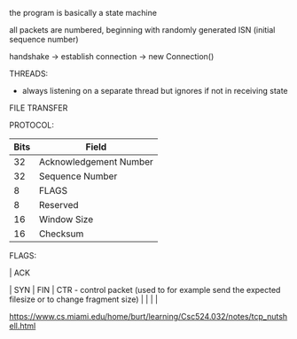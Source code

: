 the program is basically a state machine

all packets are numbered, beginning with randomly generated ISN (initial sequence number)

handshake -> establish connection -> new Connection()

THREADS:
- always listening on a separate thread but ignores if not in receiving state

FILE TRANSFER


PROTOCOL:

 Bits |    Field
------|----------------------------
  32  |  Acknowledgement Number
  32  |  Sequence Number
   8  |  FLAGS
   8  |  Reserved
  16  |  Window Size
  16  |  Checksum

FLAGS:

| ACK

| SYN
| FIN
| CTR - control packet (used to for example send the expected filesize or to change fragment size)
|
|
|
|
  

https://www.cs.miami.edu/home/burt/learning/Csc524.032/notes/tcp_nutshell.html